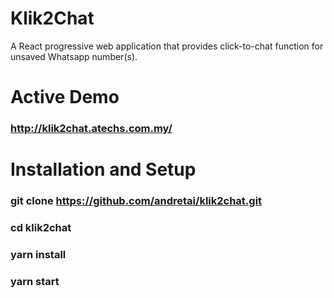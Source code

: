 # Klik2Chat

A React progressive web application that provides click-to-chat function for unsaved Whatsapp number(s).

# Active Demo

### http://klik2chat.atechs.com.my/

# Installation and Setup

### git clone https://github.com/andretai/klik2chat.git
### cd klik2chat
### yarn install
### yarn start
